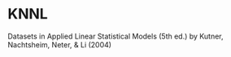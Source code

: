 # KNNL
Datasets in Applied Linear Statistical Models (5th ed.) by Kutner, Nachtsheim, Neter, &amp; Li (2004)
